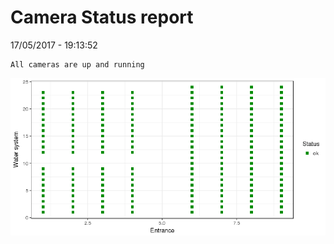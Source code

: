 Camera Status report
================
17/05/2017 - 19:13:52

    All cameras are up and running

![](camreport_files/figure-markdown_github/unnamed-chunk-2-1.png)
